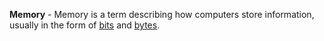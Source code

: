 **Memory** - Memory is a term describing how computers store information, usually in the form of [bits](/docs/Definitions/Bit) and [bytes](docs/Definitions/Byte.md).
